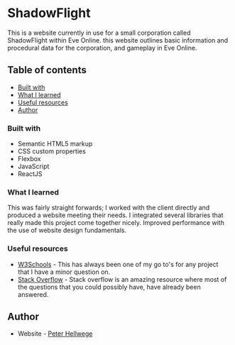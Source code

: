 # ShadowFlight

This is a website currently in use for a small corporation called ShadowFlight within Eve Online. this website outlines basic information and procedural data for the corporation, and gameplay in Eve Online.

## Table of contents

  <!-- - [Screenshot](#screenshot) -->
  <!-- - [My process](#my-process) -->
  - [Built with](#built-with)
  - [What I learned](#what-i-learned)
  - [Useful resources](#useful-resources)
  - [Author](#author)


<!-- ### Screenshot

![](./client/src/static/giphyHomePage.gif) -->


### Built with

- Semantic HTML5 markup
- CSS custom properties
- Flexbox
- JavaScript
- ReactJS

### What I learned

This was fairly straight forwards; I worked with the client directly and produced a website meeting their needs. I integrated several libraries that really made this project come together nicely. Improved performance with the use of website design fundamentals.

### Useful resources

- [W3Schools](https://www.w3schools.com/) - This has always been one of my go to's for any project that I have a minor question on.
- [Stack Overflow](https://stackoverflow.com/) - Stack overflow is an amazing resource where most of the questions that you could possibly have, have already been answered.

## Author

- Website - [Peter Hellwege](http://peters-portfolio.net/)



